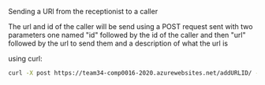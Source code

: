 Sending a URl from the receptionist to a caller

The url and id of the caller will be send using a POST request sent with two parameters one named "id" followed by the id of the caller and then "url" followed by the url to send them and a description of what the url is

using curl:
```BASH
curl -X post https://team34-comp0016-2020.azurewebsites.net/addURLID/ -F "id=320493688610939527597112467216073650780" -F "url=google.com" -F "description=google"
```